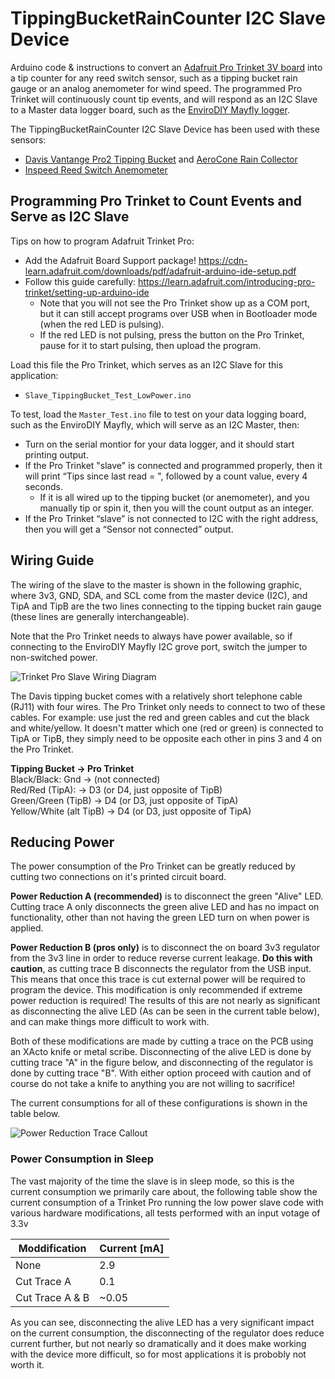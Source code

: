 # TippingBucketRainCounter I2C Slave Device
Arduino code & instructions to convert an [Adafruit Pro Trinket 3V board](https://www.adafruit.com/product/2010) into a tip counter for any reed switch sensor, such as a tipping bucket rain gauge or an analog anemometer for wind speed. The programmed Pro Trinket will continuously count tip events, and will respond as an I2C Slave to a Master data logger board, such as the [EnviroDIY Mayfly logger](https://github.com/EnviroDIY/EnviroDIY_Mayfly_Logger).

The TippingBucketRainCounter I2C Slave Device has been used with these sensors:
- [Davis Vantange Pro2 Tipping Bucket](https://www.davisinstruments.com/product/rain-collector-base-with-tipping-bucket-for-vantage-pro-pro2/) and [AeroCone Rain Collector](https://www.davisinstruments.com/product/aerocone-rain-collector-cone-replacement-kit/)
- [Inspeed Reed Switch Anemometer](https://www.store.inspeed.com/Inspeed-Version-II-Reed-Switch-Anemometer-Sensor-Only-WS2R.htm)


## Programming Pro Trinket to Count Events and Serve as I2C Slave

Tips on how to program Adafruit Trinket Pro:
* Add the Adafruit Board Support package! https://cdn-learn.adafruit.com/downloads/pdf/adafruit-arduino-ide-setup.pdf
* Follow this guide carefully: https://learn.adafruit.com/introducing-pro-trinket/setting-up-arduino-ide
  * Note that you will not see the Pro Trinket show up as a COM port, but it can still accept programs over USB when in Bootloader mode (when the red LED is pulsing).
  * If the red LED is not pulsing, press the button on the Pro Trinket, pause for it to start pulsing, then upload the program.

Load this file the Pro Trinket, which serves as an I2C Slave for this application:
* `Slave_TippingBucket_Test_LowPower.ino`

To test, load the `Master_Test.ino` file to test on your data logging board, such as the EnviroDIY Mayfly, which will serve as an I2C Master, then:
- Turn on the serial montior for your data logger, and it should start printing output.
- If the Pro Trinket "slave" is connected and programmed properly, then it will print “Tips since last read = ", followed by a count value, every 4 seconds.
  - If it is all wired up to the tipping bucket (or anemometer), and you manually tip or spin it, then you will the count output as an integer.
- If the Pro Trinket “slave” is not connected to I2C with the right address, then you will get a “Sensor not connected” output.

## Wiring Guide
The wiring of the slave to the master is shown in the following graphic, where 3v3, GND, SDA, and SCL come from the master device (I2C), and TipA and TipB are the two lines connecting to the tipping bucket rain gauge (these lines are generally interchangeable).

Note that the Pro Trinket needs to always have power available, so if connecting to the EnviroDIY Mayfly I2C grove port, switch the jumper to non-switched power.

![Trinket Pro Slave Wiring Diagram](doc/TrinketProPinout.png)

The Davis tipping bucket comes with a relatively short telephone cable (RJ11) with four wires. The Pro Trinket only needs to connect to two of these cables. For example: use just the red and green cables and cut the black and white/yellow. It doesn't matter which one (red or green) is connected to TipA or TipB, they simply need to be opposite each other in pins 3 and 4 on the Pro Trinket.    

**Tipping Bucket 		        -> Pro Trinket**  
Black/Black: Gnd 		      -> (not connected)  
Red/Red (TipA): 		      -> D3 (or D4, just opposite of TipB)  
Green/Green (TipB)	      -> D4 (or D3, just opposite of TipA)  
Yellow/White (alt TipB)	  -> D4 (or D3, just opposite of TipA)  

## Reducing Power
The power consumption of the Pro Trinket can be greatly reduced by cutting two connections on it's printed circuit board.

**Power Reduction A (recommended)** is to disconnect the green "Alive" LED. Cutting trace A only disconnects the green alive LED and has no impact on functionality, other than not having the green LED turn on when power is applied.

**Power Reduction B (pros only)** is to disconnect the on board 3v3 regulator from the 3v3 line in order to reduce reverse current leakage. **Do this with caution**, as cutting trace B disconnects the regulator from the USB input. This means that once this trace is cut external power will be required to program the device. This modification is only recommended if extreme power reduction is required! The results of this are not nearly as significant as disconnecting the alive LED (As can be seen in the current table below), and can make things more difficult to work with.

Both of these modifications are made by cutting a trace on the PCB using an XActo knife or metal scribe. Disconnecting of the alive LED is done by cutting trace "A" in the figure below, and disconnecting of the regulator is done by cutting trace "B". With either option proceed with caution and of course do not take a knife to anything you are not willing to sacrifice!

The current consumptions for all of these configurations is shown in the table below.

![Power Reduction Trace Callout](doc/ProTrinketTraceCutGuide.jpg)

### Power Consumption in Sleep

The vast majority of the time the slave is in sleep mode, so this is the current consumption we primarily care about, the following table show the current consumption of a Trinket Pro running the low power slave code with various hardware modifications, all tests performed with an input votage of 3.3v

Moddification | Current [mA]
------------ | -------------
None | 2.9
Cut Trace A | 0.1
Cut Trace A & B | ~0.05

As you can see, disconnecting the alive LED has a very significant impact on the current consumption, the disconnecting of the regulator does reduce current further, but not nearly so dramatically and it does make working with the device more difficult, so for most applications it is probobly not worth it.
